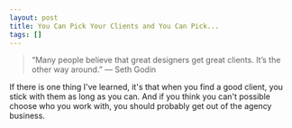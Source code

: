 ```yaml
---
layout: post
title: You Can Pick Your Clients and You Can Pick...
tags: []
---
```


> “Many people believe that great designers get great clients. It’s the other way around.” — Seth Godin

If there is one thing I've learned, it's that when you find a good client, you stick with them as long as you can. And if you think you can't possible choose who you work with, you should probably get out of the agency business.
